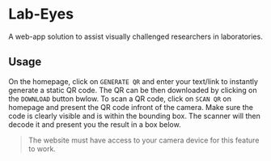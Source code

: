 # Lab-Eyes
A web-app solution to assist visually challenged researchers in laboratories.

## Usage
On the homepage, click on ```GENERATE QR``` and enter your text/link to instantly generate a static QR code. The QR can be then downloaded by clicking on the ```DOWNLOAD``` button bwlow.
To scan a QR code, click on ```SCAN QR``` on homepage and present the QR code infront of the camera. Make sure the code is clearly visible and is within the bounding box. The scanner will then decode it and present you the result in a box below.
> The website must have access to your camera device for this feature to work.
